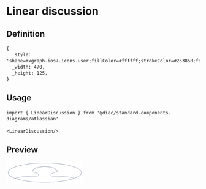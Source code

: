 # Linear discussion

## Definition

```
{
  _style: 'shape=mxgraph.ios7.icons.user;fillColor=#ffffff;strokeColor=#253858;fontSize=12;align=left;fontColor=#000000;labelPosition=right;html=1;verticalAlign=top;spacingTop=-10;spacingLeft=5',
  _width: 470,
  _height: 125,
}
```

## Usage

```
import { LinearDiscussion } from '@diac/standard-components-diagrams/atlassian'

<LinearDiscussion/>
```

## Preview

<img src="./linear-discussion.png" width="200"/>
